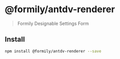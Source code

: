 # @formily/antdv-renderer

> Formily Designable Settings Form

## Install

```bash
npm install @formily/antdv-renderer --save
```
